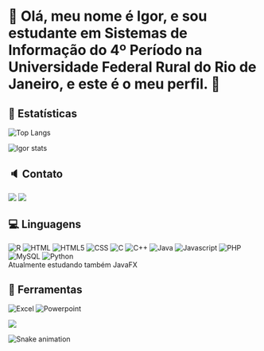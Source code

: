 # 🙌 Olá, meu nome é Igor, e sou estudante em Sistemas de Informação do 4º Período na Universidade Federal Rural do Rio de Janeiro, e este é o meu perfil. 🙌

## 🔎 Estatísticas
![Top Langs](https://github-readme-stats.vercel.app/api/top-langs/?username=igorcrh&layout=compact&theme=highcontrast)

![Igor stats](https://github-readme-stats.vercel.app/api?username=igorcrh&show_icons=true&theme=highcontrast)


## 🔈 Contato

<div>
<a href = "mailto:igorcrod@gmail.com@igorcrh"><img src="https://img.shields.io/badge/Gmail-D14836?style=for-the-badge&logo=gmail&logoColor=white" target="_blank"></a>
<a href="[https://www.linkedin.com/in/seu-usuário-linkedln-aqui](https://www.linkedin.com/in/igor-costa-b0310a1a2/)" target="_blank"><img src="https://img.shields.io/badge/-LinkedIn-%230077B5?style=for-the-badge&logo=linkedin&logoColor=white" target="_blank"></a>   
</div>

## 💻 Linguagens

![R](https://img.shields.io/badge/R-276DC3?style=for-the-badge&logo=r&logoColor=white) ![HTML](https://img.shields.io/badge/HTML-239120?style=for-the-badge&logo=html5&logoColor=white) ![HTML5](https://img.shields.io/badge/HTML5-E34F26?style=for-the-badge&logo=html5&logoColor=white) ![CSS](https://img.shields.io/badge/CSS-239120?&style=for-the-badge&logo=css3&logoColor=white) ![C](https://img.shields.io/badge/C-00599C?style=for-the-badge&logo=c&logoColor=white) ![C++](https://img.shields.io/badge/C%2B%2B-00599C?style=for-the-badge&logo=c%2B%2B&logoColor=white) ![Java](https://img.shields.io/badge/Java-ED8B00?style=for-the-badge&logo=java&logoColor=white) ![Javascript](https://img.shields.io/badge/JavaScript-F7DF1E?style=for-the-badge&logo=javascript&logoColor=black) ![PHP](https://img.shields.io/badge/PHP-777BB4?style=for-the-badge&logo=php&logoColor=white) ![MySQL](https://img.shields.io/badge/MySQL-00000F?style=for-the-badge&logo=mysql&logoColor=white) ![Python](https://img.shields.io/badge/Python-3776AB?style=for-the-badge&logo=python&logoColor=white)
<br>Atualmente estudando também JavaFX<br>

## 📑 Ferramentas

![Excel](https://img.shields.io/badge/Microsoft_Excel-217346?style=for-the-badge&logo=microsoft-excel&logoColor=white) ![Powerpoint](https://img.shields.io/badge/Microsoft_PowerPoint-B7472A?style=for-the-badge&logo=microsoft-powerpoint&logoColor=white)

![](https://komarev.com/ghpvc/?username=igorcrh&color=green)

![Snake animation](https://github.com/carlosgabriell/carlosgabriell/blob/output/github-contribution-grid-snake.svg)
